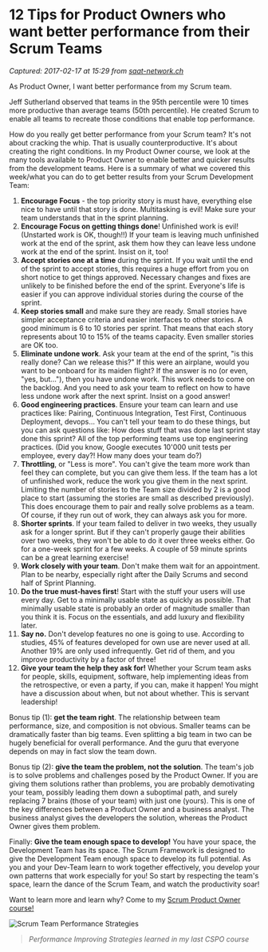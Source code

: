 # 12 Tips for Product Owners who want better performance from their Scrum Teams

_Captured: 2017-02-17 at 15:29 from [saat-network.ch](http://saat-network.ch/how-to/how-we-do-scrum/12-tips-for-product-owners-who-want-better-performance-from-their-scrum-teams/?utm_content=buffer6eef6&utm_medium=social&utm_source=twitter.com&utm_campaign=buffer)_

As Product Owner, I want better performance from my Scrum team.

Jeff Sutherland observed that teams in the 95th percentile were 10 times more productive than average teams (50th percentile). He created Scrum to enable all teams to recreate those conditions that enable top performance.

How do you really get better performance from your Scrum team? It's not about cracking the whip. That is usually counterproductive. It's about creating the right conditions. In my Product Owner course, we look at the many tools available to Product Owner to enable better and quicker results from the development teams. Here is a summary of what we covered this week/what you can do to get better results from your Scrum Development Team:

  1. **Encourage Focus** - the top priority story is must have, everything else nice to have until that story is done. Multitasking is evil! Make sure your team understands that in the sprint planning.
  2. **Encourage Focus on getting things done**! Unfinished work is evil! (Unstarted work is OK, though!!) If your team is leaving much unfinished work at the end of the sprint, ask them how they can leave less undone work at the end of the sprint. Insist on it, too!
  3. **Accept stories one at a time** during the sprint. If you wait until the end of the sprint to accept stories, this requires a huge effort from you on short notice to get things approved. Necessary changes and fixes are unlikely to be finished before the end of the sprint. Everyone's life is easier if you can approve individual stories during the course of the sprint.
  4. **Keep stories small** and make sure they are ready. Small stories have simpler acceptance criteria and easier interfaces to other stories. A good minimum is 6 to 10 stories per sprint. That means that each story represents about 10 to 15% of the teams capacity. Even smaller stories are OK too.
  5. **Eliminate undone work**. Ask your team at the end of the sprint, "is this really done? Can we release this?" If this were an airplane, would you want to be onboard for its maiden flight? If the answer is no (or even, "yes, but…"), then you have undone work. This work needs to come on the backlog. And you need to ask your team to reflect on how to have less undone work after the next sprint. Insist on a good answer!
  6. **Good engineering practices**. Ensure your team can learn and use practices like: Pairing, Continuous Integration, Test First, Continuous Deployment, devops… You can't tell your team to do these things, but you can ask questions like: How does stuff that was done last sprint stay done this sprint? All of the top performing teams use top engineering practices. (Did you know, Google executes 10'000 unit tests per employee, every day?! How many does your team do?)
  7. **Throttling**, or "Less is more". You can't give the team more work than feel they can complete, but you can give them less. If the team has a lot of unfinished work, reduce the work you give them in the next sprint. Limiting the number of stories to the Team size divided by 2 is a good place to start (assuming the stories are small as described previously). This does encourage them to pair and really solve problems as a team. Of course, if they run out of work, they can always ask you for more. 
  8. **Shorter sprints**. If your team failed to deliver in two weeks, they usually ask for a longer sprint. But if they can't properly gauge their abilities over two weeks, they won't be able to do it over three weeks either. Go for a one-week sprint for a few weeks. A couple of 59 minute sprints can be a great learning exercise!
  9. **Work closely with your team**. Don't make them wait for an appointment. Plan to be nearby, especially right after the Daily Scrums and second half of Sprint Planning.
  10. **Do the true must-haves first**! Start with the stuff your users will use every day. Get to a minimally usable state as quickly as possible. That minimally usable state is probably an order of magnitude smaller than you think it is. Focus on the essentials, and add luxury and flexibility later.
  11. **Say no.** Don't develop features no one is going to use. According to studies, 45% of features developed for own use are never used at all. Another 19% are only used infrequently. Get rid of them, and you improve productivity by a factor of three!
  12. **Give your team the help they ask for!** Whether your Scrum team asks for people, skills, equipment, software, help implementing ideas from the retrospective, or even a party, if you can, make it happen! You might have a discussion about when, but not about whether. This is servant leadership!

Bonus tip (1): **get the team right**. The relationship between team performance, size, and composition is not obvious. Smaller teams can be dramatically faster than big teams. Even splitting a big team in two can be hugely beneficial for overall performance. And the guru that everyone depends on may in fact slow the team down.

Bonus tip (2): **give the team the problem, not the solution**. The team's job is to solve problems and challenges posed by the Product Owner. If you are giving them solutions rather than problems, you are probably demotivating your team, possibly leading them down a suboptimal path, and surely replacing 7 brains (those of your team) with just one (yours). This is one of the key differences between a Product Owner and a business analyst. The business analyst gives the developers the solution, whereas the Product Owner gives them problem.

Finally: **Give the team enough space to develop!** You have your space, the Development Team has its space. The Scrum Framework is designed to give the Development Team enough space to develop its full potential. As you and your Dev-Team learn to work together effectively, you develop your own patterns that work especially for you! So start by respecting the team's space, learn the dance of the Scrum Team, and watch the productivity soar!

Want to learn more and learn why? Come to my [Scrum Product Owner course!](http://saat-network.ch/training/certified-scrum-product-owner/)

![Scrum Team Performance Strategies](http://saat-network.ch/wordpress/wp-content/uploads/2014/04/IMG_2587-small-213x300.jpeg)

> _Performance Improving Strategies learned in my last CSPO course_

